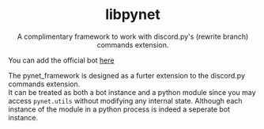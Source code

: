 <h1 align="center">libpynet</h1>
<p align="center">A complimentary framework to work with discord.py's (rewrite branch) commands extension.</p>

You can add the official bot [here](https://discordapp.com/oauth2/authorize?client_id=310153672472657922&scope=bot)

The pynet_framework is designed as a furter extension to the discord.py commands extension.<br>
It can be treated as both a bot instance and a python module since you may access `pynet.utils` without modifying any internal state. Although each instance of the module in a python process is indeed a seperate bot instance.
